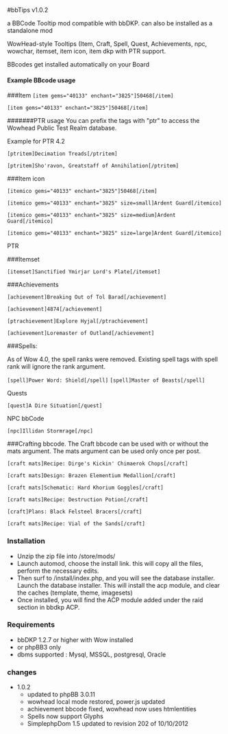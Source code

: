 #bbTips v1.0.2

a BBCode Tooltip mod compatible with bbDKP. can also be installed as a standalone mod

WowHead-style Tooltips (Item, Craft, Spell, Quest, Achievements, npc, wowchar, itemset, item icon, item dkp with PTR support.

BBcodes get installed automatically on your Board

#### Example BBcode usage

###Item
`[item gems="40133" enchant="3825"]50468[/item]`

`[item gems="40133" enchant="3825"]50468[/item]`

#######PTR usage
You can prefix the tags with "ptr" to access the Wowhead Public Test Realm database.

Example for PTR 4.2

`[ptritem]Decimation Treads[/ptritem]`

`[ptritem]Sho'ravon, Greatstaff of Annihilation[/ptritem]`
 
###Item icon
 
`[itemico gems="40133" enchant="3825"]50468[/item]`

`[itemico gems="40133" enchant="3825" size=small]Ardent Guard[/itemico]`

`[itemico gems="40133" enchant="3825" size=medium]Ardent Guard[/itemico]`

`[itemico gems="40133" enchant="3825" size=large]Ardent Guard[/itemico]`

PTR

###Itemset

`[itemset]Sanctified Ymirjar Lord's Plate[/itemset]`

###Achievements

`[achievement]Breaking Out of Tol Barad[/achievement]`

`[achievement]4874[/achievement]`

`[ptrachievement]Explore Hyjal[/ptrachievement]`

`[achievement]Loremaster of Outland[/achievement]`

###Spells: 

As of Wow 4.0, the spell ranks were removed. Existing spell tags with spell rank will ignore the rank argument.

`[spell]Power Word: Shield[/spell]`
`[spell]Master of Beasts[/spell]`

Quests

`[quest]A Dire Situation[/quest]`

NPC bbCode

`[npc]Illidan Stormrage[/npc]`


###Crafting bbcode. 
The Craft bbcode can be used with or without the mats argument. The mats argument can be used only once per post.

`[craft mats]Recipe: Dirge's Kickin' Chimaerok Chops[/craft]`

`[craft mats]Design: Brazen Elementium Medallion[/craft]`

`[craft mats]Schematic: Hard Khorium Goggles[/craft]`

`[craft mats]Recipe: Destruction Potion[/craft]`

`[craft]Plans: Black Felsteel Bracers[/craft]`

`[craft mats]Recipe: Vial of the Sands[/craft]`



### Installation
* 	Unzip the zip file into /store/mods/</li>
* 	Launch automod, choose the install link. this will copy all the files, perform the necessary edits. </li>
* 	Then surf to /install/index.php, and you will see the database installer. Launch the database installer.  This will install the acp module, and clear the caches (template, theme, imagesets)
*	Once installed, you will find the ACP module added under the raid section in bbdkp ACP.</li>


### Requirements
*	bbDKP 1.2.7 or higher with Wow installed
*	or phpBB3 only
*	dbms supported : Mysql, MSSQL, postgresql, Oracle


### changes


-	1.0.2
	-	updated to phpBB 3.0.11 
	-	wowhead local mode restored, power.js updated
	-	achievement bbcode fixed, wowhead now uses htmlentities
	-	Spells now support Glyphs 
	-	SimplephpDom 1.5 updated to revision 202 of 10/10/2012
	
